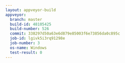 ```yaml
---
layout: appveyor-build
appveyor:
  branch: master
  build-id: 48105425
  build-number: 526
  commit: 338297d50a63e6d879e85003f6e73856da0c895c
  job-id: lgivk5i3rq91298e
  job-number: 3
  os-name: Windows
  test-result: 0
---
```

